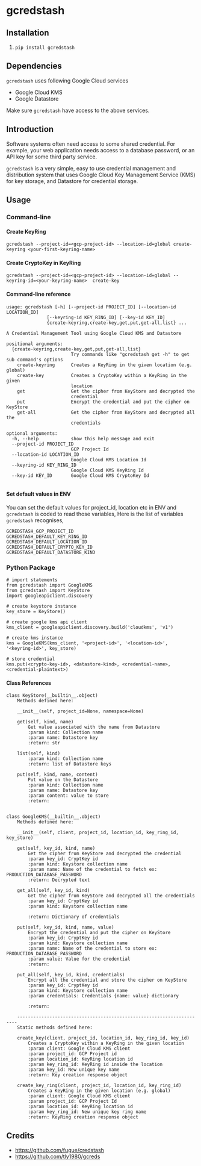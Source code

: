 # gcredstash

## Installation
1. `pip install gcredstash`

## Dependencies
`gcredstash` uses following Google Cloud services
* Google Cloud KMS
* Google Datastore

Make sure `gcredstash` have access to the above services.


## Introduction
Software systems often need access to some shared credential. For example, your web application needs access to a database password, or an API key for some third party service.

`gcredstash` is a very simple, easy to use credential management and distribution system that uses Google Cloud Key Management Service (KMS) for key storage, and Datastore for credential storage.

## Usage
### Command-line
#### Create KeyRing
`gcredstash --project-id=<gcp-project-id> --location-id=global create-keyring <your-first-keyring-name>`

#### Create CryptoKey in KeyRing
`gcredstash --project-id=<gcp-project-id> --location-id=global --keyring-id=<your-keyring-name>  create-key `<your-first-key-name>

#### Command-line reference 
```
usage: gcredstash [-h] [--project-id PROJECT_ID] [--location-id LOCATION_ID]
               [--keyring-id KEY_RING_ID] [--key-id KEY_ID]
               {create-keyring,create-key,get,put,get-all,list} ...

A Credential Management Tool using Google Cloud KMS and Datastore

positional arguments:
  {create-keyring,create-key,get,put,get-all,list}
                        Try commands like "gcredstash get -h" to get sub command's options
    create-keyring      Creates a KeyRing in the given location (e.g. global)
    create-key          Creates a CryptoKey within a KeyRing in the given
                        location
    get                 Get the cipher from KeyStore and decrypted the
                        credential
    put                 Encrypt the credential and put the cipher on KeyStore
    get-all             Get the cipher from KeyStore and decrypted all the
                        credentials

optional arguments:
  -h, --help            show this help message and exit
  --project-id PROJECT_ID
                        GCP Project Id
  --location-id LOCATION_ID
                        Google Cloud KMS Location Id
  --keyring-id KEY_RING_ID
                        Google Cloud KMS KeyRing Id
  --key-id KEY_ID       Google Cloud KMS CryptoKey Id


```

#### Set default values in ENV
You can set the default values for project_id, location etc in ENV and `gcredstash` is coded to read those variables,
Here is the list of variables `gcredstash` recognises,

```
GCREDSTASH_GCP_PROJECT_ID
GCREDSTASH_DEFAULT_KEY_RING_ID
GCREDSTASH_DEFAULT_LOCATION_ID
GCREDSTASH_DEFAULT_CRYPTO_KEY_ID
GCREDSTASH_DEFAULT_DATASTORE_KIND
```

### Python Package
```
# import statements
from gcredstash import GoogleKMS
from gcredstash import KeyStore
import googleapiclient.discovery

# create keystore instance
key_store = KeyStore()

# create google kms api client 
kms_client = googleapiclient.discovery.build('cloudkms', 'v1')

# create kms instance
kms = GoogleKMS(kms_client, '<project-id>', '<location-id>', '<keyring-id>', key_store)
 
# store credential
kms.put(<crypto-key-id>, <datastore-kind>, <credential-name>, <credential-plaintext>)

```

#### Class References
```
class KeyStore(__builtin__.object)
    Methods defined here:
    
    __init__(self, project_id=None, namespace=None)
    
    get(self, kind, name)
        Get value associated with the name from Datastore
        :param kind: Collection name
        :param name: Datastore key
        :return: str
    
    list(self, kind)
        :param kind: Collection name
        :return: list of Datastore keys
    
    put(self, kind, name, content)
        Put value on the Datastore
        :param kind: Collection name
        :param name: Datastore key
        :param content: value to store
        :return:


class GoogleKMS(__builtin__.object)
    Methods defined here:
    
    __init__(self, client, project_id, location_id, key_ring_id, key_store)
    
    get(self, key_id, kind, name)
        Get the cipher from KeyStore and decrypted the credential
        :param key_id: CryptKey id
        :param kind: Keystore collection name
        :param name: Name of the credential to fetch ex: PRODUCTION_DATABASE_PASSWORD
        :return: Decrypted text
    
    get_all(self, key_id, kind)
        Get the cipher from KeyStore and decrypted all the credentials
        :param key_id: CryptKey id
        :param kind: Keystore collection name
        
        :return: Dictionary of credentials
    
    put(self, key_id, kind, name, value)
        Encrypt the credential and put the cipher on KeyStore
        :param key_id: CryptKey id
        :param kind: Keystore collection name
        :param name: Name of the credential to store ex: PRODUCTION_DATABASE_PASSWORD
        :param value: Value for the credential
        :return:
    
    put_all(self, key_id, kind, credentials)
        Encrypt all the credential and store the cipher on KeyStore
        :param key_id: CryptKey id
        :param kind: Keystore collection name
        :param credentials: Credentials {name: value} dictionary
        
        :return:
    
    ----------------------------------------------------------------------
    Static methods defined here:
    
    create_key(client, project_id, location_id, key_ring_id, key_id)
        Creates a CryptoKey within a KeyRing in the given location
        :param client: Google Cloud KMS client
        :param project_id: GCP Project id
        :param location_id: KeyRing location id
        :param key_ring_id: KeyRing id inside the location
        :param key_id: New unique key name
        :return: Key creation response object
    
    create_key_ring(client, project_id, location_id, key_ring_id)
        Creates a KeyRing in the given location (e.g. global)
        :param client: Google Cloud KMS client
        :param project_id: GCP Project Id
        :param location_id: KeyRing location id
        :param key_ring_id: New unique key ring name
        :return: KeyRing creation response object
```

## Credits
* https://github.com/fugue/credstash
* https://github.com/tly1980/gcreds
